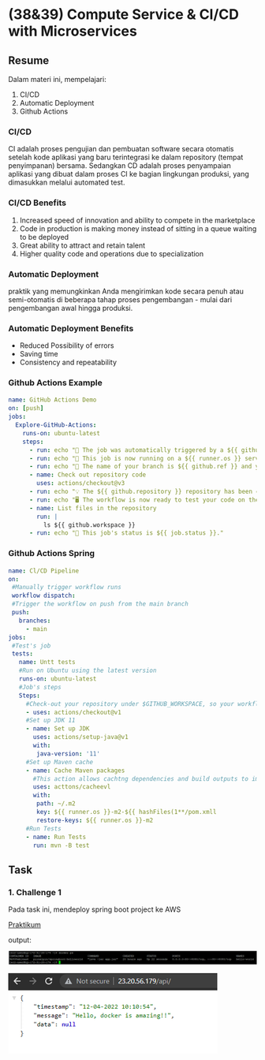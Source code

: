 # (38&39) Compute Service & CI/CD with Microservices

## Resume
Dalam materi ini, mempelajari:
1. CI/CD
2. Automatic Deployment
3. Github Actions


### CI/CD
CI adalah proses pengujian dan pembuatan software secara otomatis setelah kode aplikasi yang baru terintegrasi ke dalam repository (tempat penyimpanan) bersama. Sedangkan CD adalah proses penyampaian aplikasi yang dibuat dalam proses CI ke bagian lingkungan produksi, yang dimasukkan melalui automated test.

### CI/CD Benefits
1. Increased speed of innovation and ability to compete in 
the marketplace
2. Code in production is making money instead of sitting in 
a queue waiting to be deployed
3. Great ability to attract and retain talent
4. Higher quality code and operations due to 
specialization

### Automatic Deployment
praktik yang memungkinkan Anda mengirimkan kode secara penuh atau semi-otomatis di beberapa tahap proses pengembangan - mulai dari pengembangan awal hingga produksi.

### Automatic Deployment Benefits
- Reduced Possibility of errors
- Saving time
- Consistency and repeatability

### Github Actions Example
```yaml
name: GitHub Actions Demo
on: [push]
jobs:
  Explore-GitHub-Actions:
    runs-on: ubuntu-latest
    steps:
      - run: echo "🎉 The job was automatically triggered by a ${{ github.event_name }} event."
      - run: echo "🐧 This job is now running on a ${{ runner.os }} server hosted by GitHub!"
      - run: echo "🔎 The name of your branch is ${{ github.ref }} and your repository is ${{ github.repository }}."
      - name: Check out repository code
        uses: actions/checkout@v3
      - run: echo "💡 The ${{ github.repository }} repository has been cloned to the runner."
      - run: echo "🖥️ The workflow is now ready to test your code on the runner."
      - name: List files in the repository
        run: |
          ls ${{ github.workspace }}
      - run: echo "🍏 This job's status is ${{ job.status }}."
```

### Github Actions Spring
```yaml
name: Cl/CD Pipeline 
on:
 #Manually trigger workflow runs
 workflow dispatch:
 #Trigger the workflow on push from the main branch
 push:
   branches:
     - main
jobs:
 #Test's job
 tests:
   name: Untt tests
   #Run on Ubuntu using the latest version
   runs-on: ubuntu-latest
   #Job's steps
   Steps:
     #Check-out your repository under $GITHUB_WORKSPACE, so your workflow can access it
     - uses: actions/checkout@v1
     #Set up JDK 11
     - name: Set up JDK
       uses: actions/setup-java@v1
       with:
        java-version: '11'
     #Set up Maven cache
     - name: Cache Maven packages
       #This action allows cachtng dependencies and build outputs to improve workflow execution time. 
       uses: acttons/cacheevl
       with:
        path: ~/.m2
        key: ${{ runner.os }}-m2-${{ hashFiles(1**/pom.xmll 
        restore-keys: ${{ runner.os }}-m2
     #Run Tests
     - name: Run Tests
       run: mvn -B test

```


## Task
### 1. Challenge 1
Pada task ini, mendeploy spring boot project ke AWS

[Praktikum](./praktikum/springboot-helloworld-main)

output:

![Challenge 1](./screenshots/1.PNG)

![Challenge 1](./screenshots/2.PNG)






